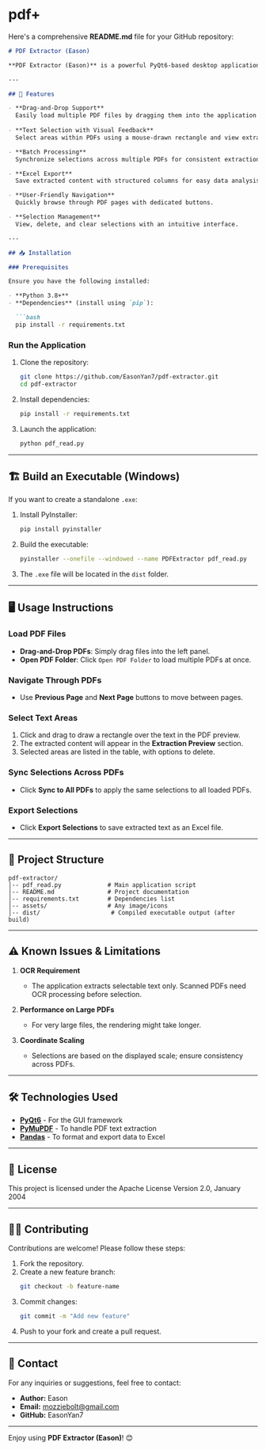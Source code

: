 # pdf+
Here's a comprehensive **README.md** file for your GitHub repository:

```markdown
# PDF Extractor (Eason)

**PDF Extractor (Eason)** is a powerful PyQt6-based desktop application designed to help users visually select and extract text from PDF files. The selected content can be exported to Excel for further analysis. The tool supports batch processing, drag-and-drop functionality, and synchronization across multiple PDFs.

---

## 🚀 Features

- **Drag-and-Drop Support**  
  Easily load multiple PDF files by dragging them into the application window.
  
- **Text Selection with Visual Feedback**  
  Select areas within PDFs using a mouse-drawn rectangle and view extracted content instantly.

- **Batch Processing**  
  Synchronize selections across multiple PDFs for consistent extraction.

- **Excel Export**  
  Save extracted content with structured columns for easy data analysis.

- **User-Friendly Navigation**  
  Quickly browse through PDF pages with dedicated buttons.

- **Selection Management**  
  View, delete, and clear selections with an intuitive interface.

---

## 📥 Installation

### Prerequisites

Ensure you have the following installed:

- **Python 3.8+**
- **Dependencies** (install using `pip`):

  ```bash
  pip install -r requirements.txt
  ```

### Run the Application

1. Clone the repository:

   ```bash
   git clone https://github.com/EasonYan7/pdf-extractor.git
   cd pdf-extractor
   ```

2. Install dependencies:

   ```bash
   pip install -r requirements.txt
   ```

3. Launch the application:

   ```bash
   python pdf_read.py
   ```

---

## 🏗️ Build an Executable (Windows)

If you want to create a standalone `.exe`:

1. Install PyInstaller:

   ```bash
   pip install pyinstaller
   ```

2. Build the executable:

   ```bash
   pyinstaller --onefile --windowed --name PDFExtractor pdf_read.py
   ```

3. The `.exe` file will be located in the `dist` folder.

---

## 🖥️ Usage Instructions

### Load PDF Files

- **Drag-and-Drop PDFs**: Simply drag files into the left panel.  
- **Open PDF Folder**: Click `Open PDF Folder` to load multiple PDFs at once.

### Navigate Through PDFs

- Use **Previous Page** and **Next Page** buttons to move between pages.

### Select Text Areas

1. Click and drag to draw a rectangle over the text in the PDF preview.
2. The extracted content will appear in the **Extraction Preview** section.
3. Selected areas are listed in the table, with options to delete.

### Sync Selections Across PDFs

- Click **Sync to All PDFs** to apply the same selections to all loaded PDFs.

### Export Selections

- Click **Export Selections** to save extracted text as an Excel file.

---

## 📂 Project Structure

```
pdf-extractor/
│-- pdf_read.py             # Main application script
│-- README.md               # Project documentation
│-- requirements.txt        # Dependencies list
│-- assets/                 # Any image/icons
│-- dist/                    # Compiled executable output (after build)
```

---

## ⚠️ Known Issues & Limitations

1. **OCR Requirement**  
   - The application extracts selectable text only. Scanned PDFs need OCR processing before selection.

2. **Performance on Large PDFs**  
   - For very large files, the rendering might take longer.

3. **Coordinate Scaling**  
   - Selections are based on the displayed scale; ensure consistency across PDFs.

---

## 🛠️ Technologies Used

- **[PyQt6](https://www.riverbankcomputing.com/software/pyqt/)** - For the GUI framework  
- **[PyMuPDF](https://pymupdf.readthedocs.io/)** - To handle PDF text extraction  
- **[Pandas](https://pandas.pydata.org/)** - To format and export data to Excel  

---

## 📖 License

This project is licensed under the Apache License Version 2.0, January 2004

---

## 👨‍💻 Contributing

Contributions are welcome! Please follow these steps:

1. Fork the repository.
2. Create a new feature branch:  
   ```bash
   git checkout -b feature-name
   ```
3. Commit changes:  
   ```bash
   git commit -m "Add new feature"
   ```
4. Push to your fork and create a pull request.

---

## 📝 Contact

For any inquiries or suggestions, feel free to contact:

- **Author:** Eason
- **Email:** mozziebolt@gmail.com
- **GitHub:** EasonYan7

---

Enjoy using **PDF Extractor (Eason)**! 😊

